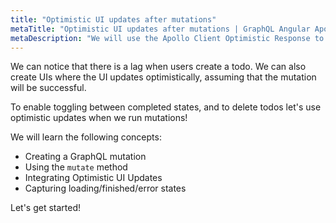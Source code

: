 ```yaml
---
title: "Optimistic UI updates after mutations"
metaTitle: "Optimistic UI updates after mutations | GraphQL Angular Apollo Tutorial"
metaDescription: "We will use the Apollo Client Optimistic Response to perform UI updates after a GraphQL mutation in the Angular app"
---
```


We can notice that there is a lag when users create a todo.
We can also create UIs where the UI updates optimistically, assuming
that the mutation will be successful.

To enable toggling between completed states, and to delete todos let's
use optimistic updates when we run mutations!

We will learn the following concepts:

- Creating a GraphQL mutation
- Using the `mutate` method
- Integrating Optimistic UI Updates
- Capturing loading/finished/error states

Let's get started!
